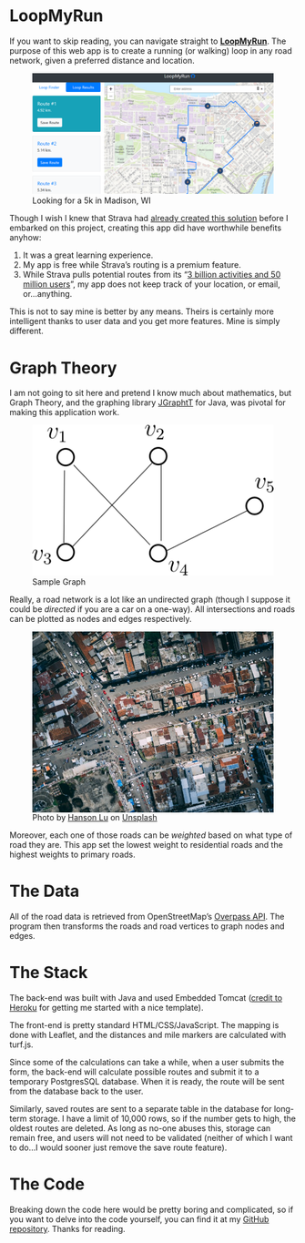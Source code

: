 LoopMyRun
=========

If you want to skip reading, you can navigate straight to [**LoopMyRun**](https://loopmyrun.herokuapp.com). The purpose of this web app is to create a running (or walking) loop in any road network, given a preferred distance and location.

<figure>
  <img src="/assets/img/run-loop/preview.png" alt="madison, wi"/>
  <figcaption>Looking for a 5k in Madison, WI</figcaption>
</figure>

Though I wish I knew that Strava had [already created this solution](https://blog.strava.com/routes/) before I embarked on this project, creating this app did have worthwhile benefits anyhow:

1.  It was a great learning experience.
2.  My app is free while Strava’s routing is a premium feature.
3.  While Strava pulls potential routes from its “[3 billion activities and 50 million users](https://cyclingtips.com/2020/03/strava-overhauls-routes-feature-with-loop-suggestions/)”, my app does not keep track of your location, or email, or…anything.

This is not to say mine is better by any means. Theirs is certainly more intelligent thanks to user data and you get more features. Mine is simply different.

Graph Theory
============

I am not going to sit here and pretend I know much about mathematics, but Graph Theory, and the graphing library [JGraphtT](https://jgrapht.org/) for Java, was pivotal for making this application work.

<figure>
  <img src="/assets/img/run-loop/nodes.png" alt="nodes in graph theory"/>
  <figcaption>Sample Graph</figcaption>
</figure>

Really, a road network is a lot like an undirected graph (though I suppose it could be _directed_ if you are a car on a one-way). All intersections and roads can be plotted as nodes and edges respectively.

<figure>
  <img align="left" src="/assets/img/run-loop/street-grid.jfif" alt="nodes in graph theory"/>
  <figcaption>Photo by <a href="https://unsplash.com/@hansonluu?utm_source=medium&utm_medium=referral">Hanson Lu</a> on <a href="https://unsplash.com?utm_source=medium&utm_medium=referral">Unsplash</a></figcaption>
</figure>

Moreover, each one of those roads can be _weighted_ based on what type of road they are. This app set the lowest weight to residential roads and the highest weights to primary roads.

The Data
========

All of the road data is retrieved from OpenStreetMap’s [Overpass API](https://wiki.openstreetmap.org/wiki/Overpass_API). The program then transforms the roads and road vertices to graph nodes and edges.

The Stack
=========

The back-end was built with Java and used Embedded Tomcat ([credit to Heroku](https://devcenter.heroku.com/articles/create-a-java-web-application-using-embedded-tomcat) for getting me started with a nice template).

The front-end is pretty standard HTML/CSS/JavaScript. The mapping is done with Leaflet, and the distances and mile markers are calculated with turf.js.

Since some of the calculations can take a while, when a user submits the form, the back-end will calculate possible routes and submit it to a temporary PostgresSQL database. When it is ready, the route will be sent from the database back to the user.

Similarly, saved routes are sent to a separate table in the database for long-term storage. I have a limit of 10,000 rows, so if the number gets to high, the oldest routes are deleted. As long as no-one abuses this, storage can remain free, and users will not need to be validated (neither of which I want to do…I would sooner just remove the save route feature).

The Code
========

Breaking down the code here would be pretty boring and complicated, so if you want to delve into the code yourself, you can find it at my [GitHub repository](https://github.com/freestok/loopmyrun). Thanks for reading.